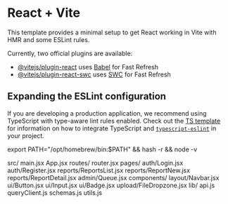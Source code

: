 # React + Vite

This template provides a minimal setup to get React working in Vite with HMR and some ESLint rules.

Currently, two official plugins are available:

- [@vitejs/plugin-react](https://github.com/vitejs/vite-plugin-react/blob/main/packages/plugin-react) uses [Babel](https://babeljs.io/) for Fast Refresh
- [@vitejs/plugin-react-swc](https://github.com/vitejs/vite-plugin-react/blob/main/packages/plugin-react-swc) uses [SWC](https://swc.rs/) for Fast Refresh

## Expanding the ESLint configuration

If you are developing a production application, we recommend using TypeScript with type-aware lint rules enabled. Check out the [TS template](https://github.com/vitejs/vite/tree/main/packages/create-vite/template-react-ts) for information on how to integrate TypeScript and [`typescript-eslint`](https://typescript-eslint.io) in your project.


export PATH="/opt/homebrew/bin:$PATH" && hash -r && node -v

src/
  main.jsx
  App.jsx
  routes/
    router.jsx
  pages/
    auth/Login.jsx
    auth/Register.jsx
    reports/ReportsList.jsx
    reports/ReportNew.jsx
    reports/ReportDetail.jsx
    admin/Queue.jsx
  components/
    layout/Navbar.jsx
    ui/Button.jsx
    ui/Input.jsx
    ui/Badge.jsx
    upload/FileDropzone.jsx
  lib/
    api.js
    queryClient.js
    schemas.js
    utils.js

    

